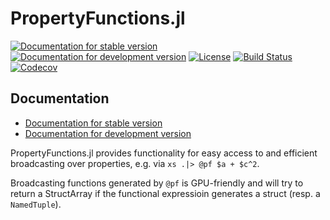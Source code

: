 # PropertyFunctions.jl

[![Documentation for stable version](https://img.shields.io/badge/docs-stable-blue.svg)](https://oschulz.github.io/PropertyFunctions.jl/stable)
[![Documentation for development version](https://img.shields.io/badge/docs-dev-blue.svg)](https://oschulz.github.io/PropertyFunctions.jl/dev)
[![License](http://img.shields.io/badge/license-MIT-brightgreen.svg?style=flat)](LICENSE.md)
[![Build Status](https://github.com/oschulz/PropertyFunctions.jl/workflows/CI/badge.svg?branch=main)](https://github.com/oschulz/PropertyFunctions.jl/actions?query=workflow%3ACI)
[![Codecov](https://codecov.io/gh/oschulz/PropertyFunctions.jl/branch/main/graph/badge.svg)](https://codecov.io/gh/oschulz/PropertyFunctions.jl)


## Documentation

* [Documentation for stable version](https://oschulz.github.io/PropertyFunctions.jl/stable)
* [Documentation for development version](https://oschulz.github.io/PropertyFunctions.jl/dev)


PropertyFunctions.jl provides functionality for easy access to and efficient
broadcasting over properties, e.g. via `xs .|> @pf $a + $c^2`.

Broadcasting functions generated by `@pf` is GPU-friendly and will try to
return a StructArray if the functional expressioin generates a struct (resp.
a `NamedTuple`).
